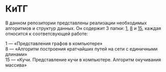 # КиТГ

В данном репозитории представлены реализации необходимых алгоритмов и структур данных. Он содержит 3 папки: [1](https://github.com/vazheninEgor/kitg/tree/main/1), [8](https://github.com/vazheninEgor/kitg/tree/main/8) и [15](https://github.com/vazheninEgor/kitg/tree/main/15), каждая относится к соответсвующей работе:  

1 — «Представления графов в компьютере»  
8 — «Алгоритм построения кратчайших путей на сети с единичными длинами»  
15 — «Кучи. Представление кучи в компьютере. Алгоритм окучивания массива»  